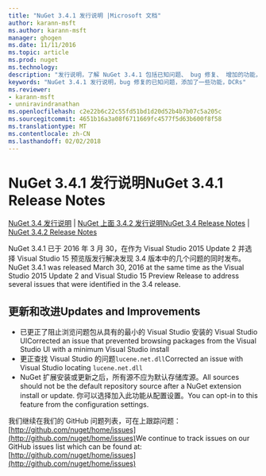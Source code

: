 ```yaml
---
title: "NuGet 3.4.1 发行说明 |Microsoft 文档"
author: karann-msft
ms.author: karann-msft
manager: ghogen
ms.date: 11/11/2016
ms.topic: article
ms.prod: nuget
ms.technology: 
description: "发行说明，了解 NuGet 3.4.1 包括已知问题、 bug 修复、 增加的功能，以及 DCRs。"
keywords: "NuGet 3.4.1 发行说明，bug 修复的已知问题，添加了一些功能，DCRs"
ms.reviewer:
- karann-msft
- unniravindranathan
ms.openlocfilehash: c2e22b6c22c55fd51bd1d20d52b4b7b07c5a205c
ms.sourcegitcommit: 4651b16a3a08f6711669fc4577f5d63b600f8f58
ms.translationtype: MT
ms.contentlocale: zh-CN
ms.lasthandoff: 02/02/2018
---
```

# <a name="nuget-341-release-notes"></a><span data-ttu-id="796fe-104">NuGet 3.4.1 发行说明</span><span class="sxs-lookup"><span data-stu-id="796fe-104">NuGet 3.4.1 Release Notes</span></span>

<span data-ttu-id="796fe-105">[NuGet 3.4 发行说明](../release-notes/nuget-3.4.md) | [NuGet 上面 3.4.2 发行说明](../release-notes/nuget-3.4.2.md)</span><span class="sxs-lookup"><span data-stu-id="796fe-105">[NuGet 3.4 Release Notes](../release-notes/nuget-3.4.md) | [NuGet 3.4.2 Release Notes](../release-notes/nuget-3.4.2.md)</span></span>

<span data-ttu-id="796fe-106">NuGet 3.4.1 已于 2016 年 3 月 30，在作为 Visual Studio 2015 Update 2 并选择 Visual Studio 15 预览版发行解决发现 3.4 版本中的几个问题的同时发布。</span><span class="sxs-lookup"><span data-stu-id="796fe-106">NuGet 3.4.1 was released March 30, 2016 at the same time as the Visual Studio 2015 Update 2 and Visual Studio 15 Preview Release to address several issues that were identified in the 3.4 release.</span></span>

## <a name="updates-and-improvements"></a><span data-ttu-id="796fe-107">更新和改进</span><span class="sxs-lookup"><span data-stu-id="796fe-107">Updates and Improvements</span></span>

* <span data-ttu-id="796fe-108">已更正了阻止浏览问题包从具有的最小的 Visual Studio 安装的 Visual Studio UI</span><span class="sxs-lookup"><span data-stu-id="796fe-108">Corrected an issue that prevented browsing packages from the Visual Studio UI with a minimum Visual Studio install</span></span>
* <span data-ttu-id="796fe-109">更正查找 Visual Studio 的问题`lucene.net.dll`</span><span class="sxs-lookup"><span data-stu-id="796fe-109">Corrected an issue with Visual Studio locating `lucene.net.dll`</span></span>
* <span data-ttu-id="796fe-110">NuGet 扩展安装或更新之后，所有源不应为默认存储库源。</span><span class="sxs-lookup"><span data-stu-id="796fe-110">All sources should not be the default repository source after a NuGet extension install or update.</span></span>  <span data-ttu-id="796fe-111">你可以选择加入此功能从配置设置。</span><span class="sxs-lookup"><span data-stu-id="796fe-111">You can opt-in to this feature from the configuration settings.</span></span>

<span data-ttu-id="796fe-112">我们继续在我们的 GitHub 问题列表，可在上跟踪问题： [http://github.com/nuget/home/issues](http://github.com/nuget/home/issues)</span><span class="sxs-lookup"><span data-stu-id="796fe-112">We continue to track issues on our GitHub issues list which can be found at: [http://github.com/nuget/home/issues](http://github.com/nuget/home/issues)</span></span>